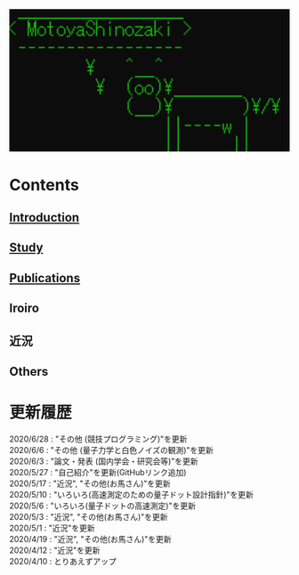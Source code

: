 <img src="./Top.png" width="600px">

# Contents
## [Introduction](./content/introduction/introduction.md)
## [Study](./content/study/study.md)
## [Publications](./content/publication/publication.md)
## Iroiro
## 近況
## Others

# 更新履歴
2020/6/28 : "その他 (競技プログラミング)"を更新<br>
2020/6/6  : "その他 (量子力学と白色ノイズの観測)"を更新<br>
2020/6/3  : "論文・発表 (国内学会・研究会等)"を更新<br>
2020/5/27 : "自己紹介"を更新(GitHubリンク追加)<br>
2020/5/17 : "近況", "その他(お馬さん)"を更新<br>
2020/5/10 : "いろいろ(高速測定のための量子ドット設計指針)"を更新<br>
2020/5/6  : "いろいろ(量子ドットの高速測定)"を更新<br>
2020/5/3  : "近況", "その他(お馬さん)"を更新<br>
2020/5/1  : "近況"を更新<br>
2020/4/19 : "近況", "その他(お馬さん)"を更新<br>
2020/4/12 : "近況"を更新<br>
2020/4/10 : とりあえずアップ<br>
